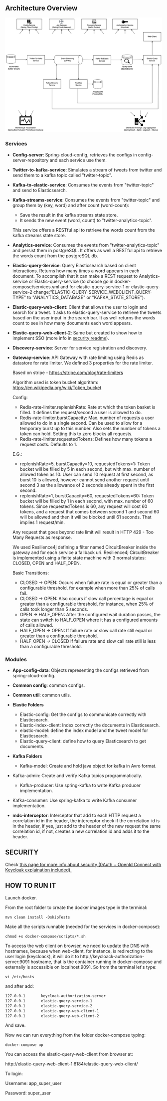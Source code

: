 

## Architecture Overview

![generalArchitecture](./doc/generalArchitecture.png)

### Services

- **Config-server**: Spring-cloud-config, retrieves the configs in config-server-repository and each service use them.

- **Twitter-to-kafka-service**: Simulates a stream of tweets from twitter and send them to a kafka topic called "twitter-topic".

- **Kafka-to-elastic-service**: Consumes the events from "twitter-topic" and send to Elasticsearch.

- **Kafka-streams-service**: Consumes the events from "twitter-topic" and group them by (key, word) and after count (word-count):

  - Save the result in the kafka streams state store.
  - It sends the new event (word, count) to "twitter-analytics-topic".

  This service offers a RESTful api to retrieve the words count from the kafka streams state store.

- **Analytics-service**: Consumes the events from "twitter-analytics-topic" and persist them in postgreSQL. It offers as well a RESTful api to retrieve the words count from the postgreSQL db.

- **Elastic-query-Service**: Query Elasticsearch based on client interactions. Returns how many times a word appears in each document. To accomplish that it can make a REST request to Analytics-service or Elastic-query-service (to choose go in docker-compose/services.yml and for elastic-query-service-1 or elastic-query-service-2 change:"ELASTIC-QUERY-SERVICE_WEBCLIENT_QUERY-TYPE" to "ANALYTICS_DATABASE" or "KAFKA_STATE_STORE").

- **Elastic-query-web-client**: Client that allows the user to login and search for a tweet. It asks to elastic-query-service to retrieve the tweets based on the user input in the search bar. It as well returns the words count to see in how many documents each word appears. 

- **Elastic-query-web-client-2**: Same but created to show how to implement SSO (more info in [security readme](./doc/SECURITY.md)).

- **Discovery-service**: Server for service registration and discovery.

- **Gateway-service**: API Gateway with rate limiting using Redis as datastore for rate limiter. We defined 3 properties for the rate limiter.

  Based on stripe - https://stripe.com/blog/rate-limiters

  Algorithm used is token bucket algorithm: https://en.wikipedia.org/wiki/Token_bucket

  Config:

  - Redis-rate-limiter.replenishRate: Rate at which the token basket is filled. It defines the request/second a user is allowed to do.
  - Redis-rate-limiter.burstCapacity: Max. number of requests a user allowed to do in a single second. Can be used to allow for a temporary burst up to this number. Also sets the number of tokens a token can hold. Setting this to zero blocks all requests.
  - Redis-rate-limiter.requestedTokens: Defines how many tokens a request costs. Defaults to 1.

  E.G.: 

  - replenishRate=5, burstCapacity=10, requestedTokens=1: Token bucket will be filled by 5 in each second, but with max. number of allowed token as 10. User can send 10 request at first second, as burst 10 is allowed, however cannot send another request until second 3 as the allowance of 2 seconds already spent in the first second.
  - replenishRate=1, burstCapacity=60, requestedTokens=60: Token bucket will be filled by 1 in each second, with max. number of 60 tokens. Since requestedTokens is 60, any request will cost 60 tokens, and a request that comes between second 1 and second 60 will be allowed and then it will be blocked until 61 seconds. That implies 1 request/min.

  Any request that goes beyond rate limit will result in HTTP 429 - Too Many Requests as response.

  We used Resilience4j defining a filter named CircuitBreaker inside the gateway and for each service a fallback uri. Resilience4j CircuitBreaker is implemented using a finite state machine with 3 normal states: CLOSED, OPEN and HALF_OPEN.

  Basic Transitions:

  - CLOSED -> OPEN: Occurs when failure rate is equal or greater than a configurable threshold, for example when more than 25% of calls fail.
  - CLOSED -> OPEN: Also occurs if slow call percentage is equal or greater than a configurable threshold, for instance, when 25% of calls took longer than 5 seconds.
  - OPEN -> HALF_OPEN: After the configured wait duration passes, the state can switch to HALF_OPEN where it has a configured amounts of calls allowed.
  - HALF_OPEN -> OPEN: If failure rate or slow call rate still equal or greater than a configurable threshold.
  - HALF_OPEN -> CLOSED If failure rate and slow call rate still is less than a configurable threshold.

### Modules

- **App-config-data**: Objects representing the configs retrieved from spring-cloud-config.
- **Common config**: common configs.
- **Common util**: common utils.
- **Elastic Folders**
  - Elastic-config: Get the configs to communicate correctly with Elasticsearch.
  - Elastic-index-client: Index correctly the documents in Elasticsearch.
  - elastic-model: define the index model and the tweet model for Elasticsearch.
  - Elastic-query-client: define how to query Elasticsearch to get documents.
- **Kafka Folders**

  - Kafka-model: Create and hold java object for kafka in Avro format.
- Kafka-admin: Create and verify Kafka topics programmatically.
  - Kafka-producer: Use spring-kafka to write Kafka producer implementation.
- Kafka-consumer: Use spring-kafka to write Kafka consumer implementation.
- **mdc-interceptor**: Interceptor that add to each HTTP request a correlation id in the header, the interceptor check if the correlation-id is in the header, if yes, just add to the header of the new request the same correlation id, if not, creates a new correlation id and adds it to the header.


## SECURITY

Check [this page for more info about security (0Auth + OpenId Connect with Keycloak explaination included).](./doc/SECURITY.md)

## HOW TO RUN IT 

Launch docker.

From the root folder to create the docker images type in the terminal:

```
mvn clean install -DskipTests
```

Make all the scripts runnable (needed for the services in docker-compose):

```
chmod +x docker-compose/scripts/*.sh
```

To access the web client on browser, we need to update the DNS with hostnames, because when web-client, for instance, is redirecting to the user login (keycloack), it will do it to http://keycloack-authorization-server:9091 hostname, that is the container running in docker-compose and externally is accessible on localhost:9091. So from the terminal let's type:

```
vi /etc/hosts
```

and after add:

```
127.0.0.1       keycloak-authorization-server
127.0.0.1       elastic-query-service-1
127.0.0.1       elastic-query-service-2
127.0.0.1       elastic-query-web-client-1
127.0.0.1       elastic-query-web-client-2
```

And save.

Now we can run everything from the folder docker-compose typing:

```
docker-compose up
```

You can access the elastic-query-web-client from browser at:

 http://elastic-query-web-client-1:8184/elastic-query-web-client/

To login: 

Username: app_super_user

Password: super_user

